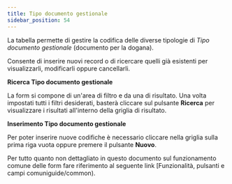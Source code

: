 ```yaml
---
title: Tipo documento gestionale
sidebar_position: 54
---
```


La tabella permette di gestire la codifica delle diverse tipologie di *Tipo documento gestionale* (documento per la dogana).

Consente di inserire nuovi record o di ricercare quelli già esistenti per visualizzarli, modificarli oppure cancellarli.

**Ricerca Tipo documento gestionale**

La form si compone di un'area di filtro e da una di risultato. Una volta impostati tutti i filtri desiderati, basterà cliccare sul pulsante **Ricerca** per visualizzare i risultati all'interno della griglia di risultato.

**Inserimento Tipo documento gestionale**

Per poter inserire nuove codifiche è necessario cliccare nella griglia sulla prima riga vuota oppure premere il pulsante **Nuovo**.

Per tutto quanto non dettagliato in questo documento sul funzionamento comune delle form fare riferimento al seguente link [Funzionalità, pulsanti e campi comuniguide/common).